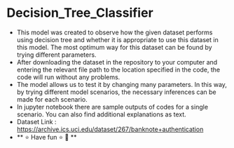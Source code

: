 # Decision_Tree_Classifier

- This model was created to observe how the given dataset performs using decision tree and whether it is appropriate to use this dataset in this model. The most optimum way for this dataset can be found by trying different parameters.
- After downloading the dataset in the repository to your computer and entering the relevant file path to the location specified in the code, the code will run without any problems.
- The model allows us to test it by changing many parameters. In this way, by trying different model scenarios, the necessary inferences can be made for each scenario.
- In jupyter notebook there are sample outputs of codes for a single scenario. You can also find additional explanations as text.
- Dataset Link : https://archive.ics.uci.edu/dataset/267/banknote+authentication
- ** ⭐ Have fun ⭐ 🙂 **
